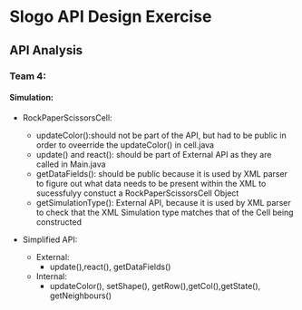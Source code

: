 # Slogo API Design Exercise
## API Analysis
### Team 4:
#### Simulation:
* RockPaperScissorsCell:
    * updateColor():should not be part of the API, but had to be public in order to oveerride the updateColor() in cell.java
    * update() and react(): should be part of External API as they are called in Main.java
    * getDataFields(): should be public because it is used by XML parser to figure out what data needs to be present within the XML to sucessfulyy constuct a RockPaperScissorsCell Object
    * getSimulationType(): External API, because it is used by XML parser to check that the XML Simulation type matches that of the Cell being constructed

* Simplified API:
    * External:
        * update(),react(), getDataFields()
    * Internal:
        * updateColor(), setShape(), getRow(),getCol(),getState(), getNeighbours()

